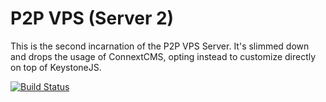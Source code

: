 # P2P VPS (Server 2)
This is the second incarnation of the P2P VPS Server. It's slimmed down and drops
the usage of ConnextCMS, opting instead to customize directly on top of KeystoneJS.

[![Build Status](https://travis-ci.org/christroutner/p2pvps-server2.svg?branch=master)](https://travis-ci.org/christroutner/p2pvps-server2)
